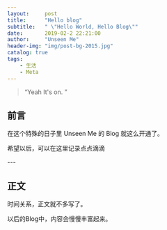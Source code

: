 ```yaml
---
layout:     post
title:      "Hello blog"
subtitle:   " \"Hello World, Hello Blog\""
date:       2019-02-2 22:21:00
author:     "Unseen Me"
header-img: "img/post-bg-2015.jpg"
catalog: true
tags:
    - 生活
    - Meta
---
```


> “Yeah It's on. ”


## 前言

在这个特殊的日子里 Unseen Me 的 Blog 就这么开通了。

希望以后，可以在这里记录点点滴滴

<p id = "build"></p>
---

## 正文

时间关系，正文就不多写了。

以后的Blog中，内容会慢慢丰富起来。



